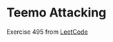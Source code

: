 # Teemo Attacking
Exercise 495 from [LeetCode](https://leetcode.com/problems/teemo-attacking/description/)